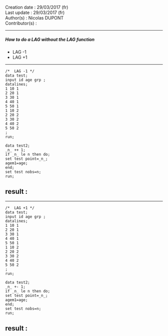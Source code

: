 Creation date : 29/03/2017  (fr)        
Last update : 29/03/2017    (fr)       
Author(s) : Nicolas DUPONT   
Contributor(s) :     

---
##### How to do a LAG without the LAG function

 - LAG -1 
 - LAG +1 

---


```sas
/*  LAG -1 */
data test;
input id age grp ;
datalines;
1 10 1
2 20 1
3 30 1
4 40 1
5 50 1
1 10 2
2 20 2
3 30 2
4 40 2
5 50 2
;
run;

data test2;
_n_ ++ 1;
if _n_ le n then do;
set test point=_n_;
agem1=age;
end;
set test nobs=n;
run;
```

## result :  


---

```sas
/*  LAG +1 */
data test;
input id age grp ;
datalines;
1 10 1
2 20 1
3 30 1
4 40 1
5 50 1
1 10 2
2 20 2
3 30 2
4 40 2
5 50 2
;
run;

data test2;
_n_ +- 1;
if _n_ le n then do;
set test point=_n_;
agem1=age;
end;
set test nobs=n;
run;
```

## result : 
